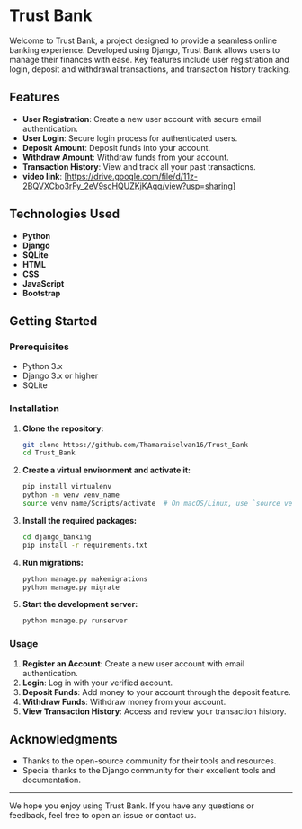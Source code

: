 # Trust Bank

Welcome to Trust Bank, a project designed to provide a seamless online banking experience. Developed using Django, Trust Bank allows users to manage their finances with ease. Key features include user registration and login, deposit and withdrawal transactions, and transaction history tracking.

## Features

- **User Registration**: Create a new user account with secure email authentication.
- **User Login**: Secure login process for authenticated users.
- **Deposit Amount**: Deposit funds into your account.
- **Withdraw Amount**: Withdraw funds from your account.
- **Transaction History**: View and track all your past transactions.
- **video link**: [https://drive.google.com/file/d/11z-2BQVXCbo3rFy_2eV9scHQUZKjKAqq/view?usp=sharing]

## Technologies Used

- **Python**
- **Django**
- **SQLite**
- **HTML**
- **CSS**
- **JavaScript**
- **Bootstrap**

## Getting Started

### Prerequisites

- Python 3.x
- Django 3.x or higher
- SQLite

### Installation

1. **Clone the repository:**
    ```sh
    git clone https://github.com/Thamaraiselvan16/Trust_Bank
    cd Trust_Bank
    ```

2. **Create a virtual environment and activate it:**
    ```sh
    pip install virtualenv
    python -m venv venv_name
    source venv_name/Scripts/activate  # On macOS/Linux, use `source venv_name/bin/activate`
    ```

3. **Install the required packages:**
    ```sh
    cd django_banking
    pip install -r requirements.txt
    ```

4. **Run migrations:**
    ```sh
    python manage.py makemigrations
    python manage.py migrate
    ```

5. **Start the development server:**
    ```sh
    python manage.py runserver
    ```

### Usage

1. **Register an Account**: Create a new user account with email authentication.
2. **Login**: Log in with your verified account.
3. **Deposit Funds**: Add money to your account through the deposit feature.
4. **Withdraw Funds**: Withdraw money from your account.
5. **View Transaction History**: Access and review your transaction history.

## Acknowledgments

- Thanks to the open-source community for their tools and resources.
- Special thanks to the Django community for their excellent tools and documentation.

---

We hope you enjoy using Trust Bank. If you have any questions or feedback, feel free to open an issue or contact us.
